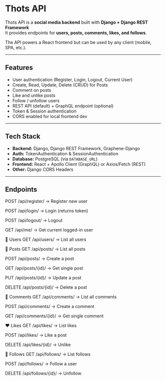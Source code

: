 # Thots API

Thots API is a **social media backend** built with **Django + Django REST Framework**  
It provides endpoints for **users, posts, comments, likes, and follows**.  

The API powers a React frontend but can be used by any client (mobile, SPA, etc.).

---

## Features
- User authentication (Register, Login, Logout, Current User)
- Create, Read, Update, Delete (CRUD) for Posts
- Comment on posts
- Like and unlike posts
- Follow / unfollow users
- REST API (default) + GraphQL endpoint (optional)
- Token & Session authentication
- CORS enabled for local frontend dev

---

## Tech Stack
- **Backend:** Django, Django REST Framework, Graphene-Django
- **Auth:** TokenAuthentication & SessionAuthentication
- **Database:** PostgreSQL (via `DATABASE_URL`)
- **Frontend:** React + Apollo Client (GraphQL) or Axios/Fetch (REST)
- **Other:** Django CORS Headers

---


## Endpoints
POST /api/register/ → Register new user

POST /api/login/ → Login (returns token)

POST /api/logout/ → Logout

GET /api/me/ → Get current logged-in user

👤 Users
GET /api/users/ → List all users

📝 Posts
GET /api/posts/ → List all posts

POST /api/posts/ → Create a post

GET /api/posts/{id}/ → Get single post

PUT /api/posts/{id}/ → Update a post

DELETE /api/posts/{id}/ → Delete a post

💬 Comments
GET /api/comments/ → List all comments

POST /api/comments/ → Create a comment

GET /api/comments/{id}/ → Get single comment

❤️ Likes
GET /api/likes/ → List likes

POST /api/likes/ → Like a post

DELETE /api/likes/{id}/ → Unlike

👥 Follows
GET /api/follows/ → List follows

POST /api/follows/ → Follow a user

DELETE /api/follows/{id}/ → Unfollow
